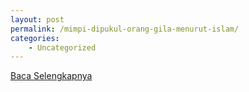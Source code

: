 ```yaml
---
layout: post
permalink: /mimpi-dipukul-orang-gila-menurut-islam/
categories:
    - Uncategorized
---
```


[Baca Selengkapnya](/09)